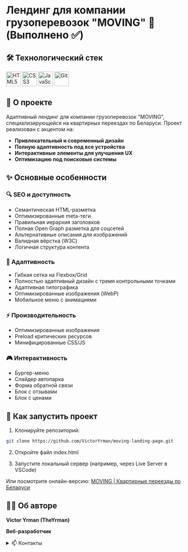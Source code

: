 # Лендинг для компании грузоперевозок "MOVING" 🚚 (Выполнено ✅)

## 🛠 Технологический стек

<div align="left">
  <img src="https://cdn.jsdelivr.net/gh/devicons/devicon/icons/html5/html5-original.svg" height="40" width="40" alt="HTML5 Logo"  />
  <img src="https://cdn.jsdelivr.net/gh/devicons/devicon/icons/css3/css3-original.svg" height="40" width="40" alt="CSS3 Logo"  />
  <img src="https://cdn.jsdelivr.net/gh/devicons/devicon/icons/javascript/javascript-original.svg" height="40" width="40" alt="JavaScript Logo"  />
  <img src="https://cdn.jsdelivr.net/gh/devicons/devicon/icons/git/git-original.svg" height="40" width="40" alt="Git" title="Git"/>
</div>

## 📝 О проекте

Адаптивный лендинг для компании грузоперевозок "MOVING", специализирующейся на квартирных переездах по Беларуси. Проект реализован с акцентом на:

- **Привлекательный и современный дизайн**
- **Полную адаптивность под все устройства**
- **Интерактивные элементы для улучшения UX**
- **Оптимизацию под поисковые системы**

## ✨ Основные особенности

### 🔍 SEO и доступность

- Семантическая HTML-разметка
- Оптимизированные meta-теги
- Правильная иерархия заголовков
- Полная Open Graph разметка для соцсетей
- Альтернативные описания для изображений
- Валидная вёрстка (W3C)
- Логичная структура контента

### 📱 Адаптивность

- Гибкая сетка на Flexbox/Grid
- Полностью адаптивный дизайн с тремя контрольными точками
- Адаптивная типографика
- Оптимизированные изображения (WebP)
- Мобильное меню с анимациями

### ⚡ Производительность

- Оптимизированные изображения
- Preload критических ресурсов
- Минифицированные CSS/JS

### 🎮 Интерактивность

- Бургер-меню
- Слайдер автопарка
- Форма обратной связи
- Блок с отзывами
- Блок с ценами

## 🚀 Как запустить проект

1. Клонируйте репозиторий:

```bash
git clone https://github.com/VictorYrman/moving-landing-page.git
```

2. Откройте файл index.html

3. Запустите локальный сервер (например, через Live Server в VSCode)

Или посмотрите онлайн-версию: [MOVING | Квартирные переезды по Беларуси](https://victoryrman.github.io/moving-landing-page/)

## 👨‍💻 Об авторе

**Victor Yrman (TheYrman)**

**Веб-разработчик**

<details> <summary>📫 Контакты</summary>
<img src="https://upload.wikimedia.org/wikipedia/commons/8/82/Telegram_logo.svg" width="16" alt="Telegram"/> [Telegram](https://t.me/theyrman_development)

<img src="https://upload.wikimedia.org/wikipedia/commons/c/ca/LinkedIn_logo_initials.png" width="16" alt="LinkedIn"/> [LinkedIn](https://www.linkedin.com/in/vitya-yrman-a83508264/)

📍 Брест, Беларусь

</details>
